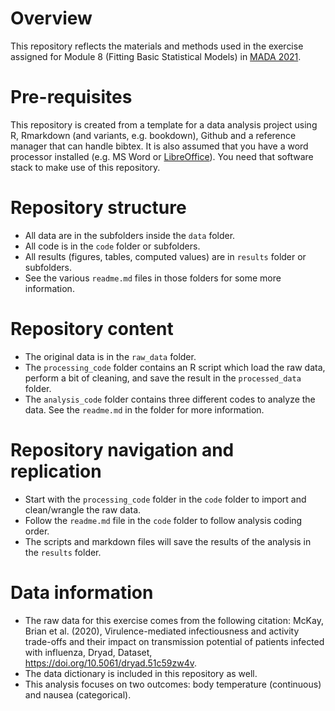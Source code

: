 # Overview

This repository reflects the materials and methods used in the exercise assigned for Module 8 (Fitting Basic Statistical Models) in [MADA 2021](https://andreashandel.github.io/MADAcourse/Assessment_Basic_Models.html). 

# Pre-requisites

This repository is created from a template for a data analysis project using R, Rmarkdown (and variants, e.g. bookdown), Github and a reference manager that can handle bibtex. It is also assumed that you have a word processor installed (e.g. MS Word or [LibreOffice](https://www.libreoffice.org/)). You need that software stack to make use of this repository.

# Repository structure

* All data are in the subfolders inside the `data` folder.
* All code is in the `code` folder or subfolders.
* All results (figures, tables, computed values) are in `results` folder or subfolders.
* See the various `readme.md` files in those folders for some more information.

# Repository content 

* The original data is in the `raw_data` folder. 
* The `processing_code` folder contains an R script which load the raw data, perform a bit of cleaning, and save the result in the `processed_data` folder.
* The `analysis_code` folder contains three different codes to analyze the data. See the `readme.md` in the folder for more information.

# Repository navigation and replication

* Start with the `processing_code` folder in the `code` folder to import and clean/wrangle the raw data.
* Follow the `readme.md` file in the `code` folder to follow analysis coding order.
* The scripts and markdown files will save the results of the analysis in the `results` folder.

# Data information

* The raw data for this exercise comes from the following citation:
McKay, Brian et al. (2020), Virulence-mediated infectiousness and activity trade-offs and their impact on transmission potential of patients infected with influenza, Dryad, Dataset, https://doi.org/10.5061/dryad.51c59zw4v.
* The data dictionary is included in this repository as well.
* This analysis focuses on two outcomes: body temperature (continuous) and nausea (categorical).



